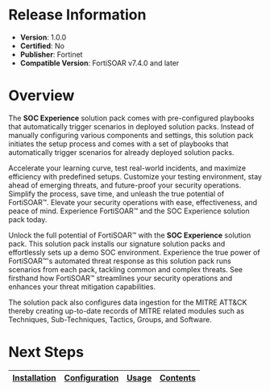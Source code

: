 # Release Information

- **Version**:  1.0.0
- **Certified**: No
- **Publisher**: Fortinet
- **Compatible Version**: FortiSOAR v7.4.0 and later

# Overview

The **SOC Experience** solution pack comes with pre-configured playbooks that automatically trigger scenarios in deployed solution packs. Instead of manually configuring various components and settings, this solution pack initiates the setup process and comes with a set of playbooks that automatically trigger scenarios for already deployed solution packs.

Accelerate your learning curve, test real-world incidents, and maximize efficiency with predefined setups. Customize your testing environment, stay ahead of emerging threats, and future-proof your security operations. Simplify the process, save time, and unleash the true potential of FortiSOAR™. Elevate your security operations with ease, effectiveness, and peace of mind. Experience FortiSOAR™ and the SOC Experience solution pack today.

Unlock the full potential of FortiSOAR™ with the **SOC Experience** solution pack. This solution pack installs our signature solution packs and effortlessly sets up a demo SOC environment. Experience the true power of FortiSOAR™'s automated threat response as this solution pack runs scenarios from each pack, tackling common and complex threats. See firsthand how FortiSOAR™ streamlines your security operations and enhances your threat mitigation capabilities.

The solution pack also configures data ingestion for the MITRE ATT&CK thereby creating up-to-date records of MITRE related modules such as Techniques, Sub-Techniques, Tactics, Groups, and Software.

# Next Steps

| [Installation](./docs/setup.md#installation) | [Configuration](./docs/setup.md#configuration) | [Usage](./docs/usage.md) | [Contents](./docs/contents.md) |
|----------------------------------------------|------------------------------------------------|--------------------------|--------------------------------|